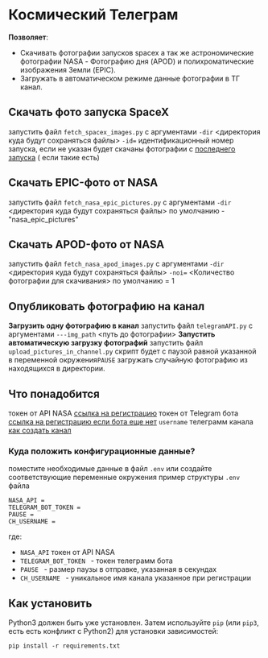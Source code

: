# Космический Телеграм
**Позволяет**:
-  Скачивать фотографии запусков spacex а так же астрономические фотографии NASA - Фотографию дня (APOD) и полихроматические изображения Земли (EPIC).
-  Загружать в автоматическом режиме данные фотографии в ТГ канал.

## Скачать фото запуска SpaceX
запустить файл `fetch_spacex_images.py` с аргументами  `-dir` <директория куда будут сохраняться файлы> `-id=` идентификационный номер запуска, если не указан будет скачаны фотографии с [последнего запуска](https://api.spacexdata.com/v5/launches/latest) ( если такие есть)
## Скачать EPIC-фото от NASA
запустить файл `fetch_nasa_epic_pictures.py` с аргументами  `-dir` <директория куда будут сохраняться файлы> по умолчанию - "nasa_epic_pictures"
## Скачать APOD-фото от NASA
запустить файл `fetch_nasa_apod_images.py` с аргументами  `-dir` <директория куда будут сохраняться файлы> `-noi=` <Количество фотографии для скачивания> по умолчанию = 1
## Опубликовать фотографию на канал
**Загрузить одну фотографию в канал**
запустить файл `telegramAPI.py` с аргументами  `---img_path` <путь до фотографии>
**Запустить автоматическую загрузку фотографий**
запустить файл `upload_pictures_in_channel.py`
скрипт будет с паузой равной указанной в переменной окружения`PAUSE` загружать случайную фотографию из находящихся в директории.

## Что понадобится

токен от API NASA [ссылка на регистрацию](https://api.nasa.gov/)
токен от Telegram бота [ссылка на регистрацию если бота еще нет](https://way23.ru/%D1%80%D0%B5%D0%B3%D0%B8%D1%81%D1%82%D1%80%D0%B0%D1%86%D0%B8%D1%8F-%D0%B1%D0%BE%D1%82%D0%B0-%D0%B2-telegram.html)
`username` телеграмм канала [как создать канал](https://smmplanner.com/blog/otlozhennyj-posting-v-telegram/)
### Куда положить конфигурационные данные?
поместите необходимые данные в файл `.env` или создайте соответствующие переменные окружения
пример структуры `.env` файла
```
NASA_API =
TELEGRAM_BOT_TOKEN =
PAUSE =
CH_USERNAME =
```
где:
- `NASA_API` токен от API NASA
- `TELEGRAM_BOT_TOKEN ` - токен телеграмм бота
-  `PAUSE ` - размер паузы в отправке, указанная в секундах
-  `CH_USERNAME ` - уникальное имя канала указанное при регистрации
## Как установить
Python3 должен быть уже установлен.
Затем используйте `pip` (или `pip3`, есть есть конфликт с Python2) для установки зависимостей:
```
pip install -r requirements.txt
```
